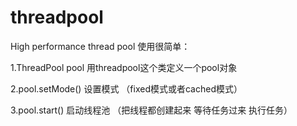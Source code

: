 # threadpool
High performance thread pool
使用很简单：

1.ThreadPool pool 用threadpool这个类定义一个pool对象

2.pool.setMode() 设置模式 （fixed模式或者cached模式）

3.pool.start() 启动线程池 （把线程都创建起来 等待任务过来 执行任务）
